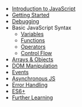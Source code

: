 <!-- docs/_sidebar.md -->

- [Introduction to JavaScript](/)
- [Getting Started](getting-started.md)
- [Debugging](Debugging.md)
- Basic JavaScript Syntax
  - [Variables](vars.md)
  - [Functions](Functions.md)
  - [Operators](Operators.md)
  - [Control Flow](Control-flow.md)
- [Arrays & Objects](Arrays&Objects.md)
- [DOM Manipulation](DOM-manipulation.md)
- [Events](Events.md)
- [Asynchronous JS](Asynchronous-JS.md)
- [Error Handling](Error-handling.md)
- [ES6+](ES6+.md)
- [Further Learning](Further-learning.md)
